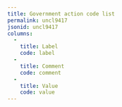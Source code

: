 ```yaml
---
title: Government action code list
permalink: uncl9417
jsonid: uncl9417
columns:
  - 
    title: Label
    code: label
  - 
    title: Comment
    code: comment
  - 
    title: Value
    code: value
---
```

